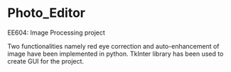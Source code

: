 # Photo_Editor
EE604: Image Processing project


Two functionalities namely red eye correction and auto-enhancement of image have been implemented in
python. TkInter library has been used to create GUI for the project.

